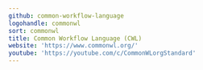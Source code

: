 ```yaml
---
github: common-workflow-language
logohandle: commonwl
sort: commonwl
title: Common Workflow Language (CWL)
website: 'https://www.commonwl.org/'
youtube: 'https://youtube.com/c/CommonWLorgStandard'
---
```

